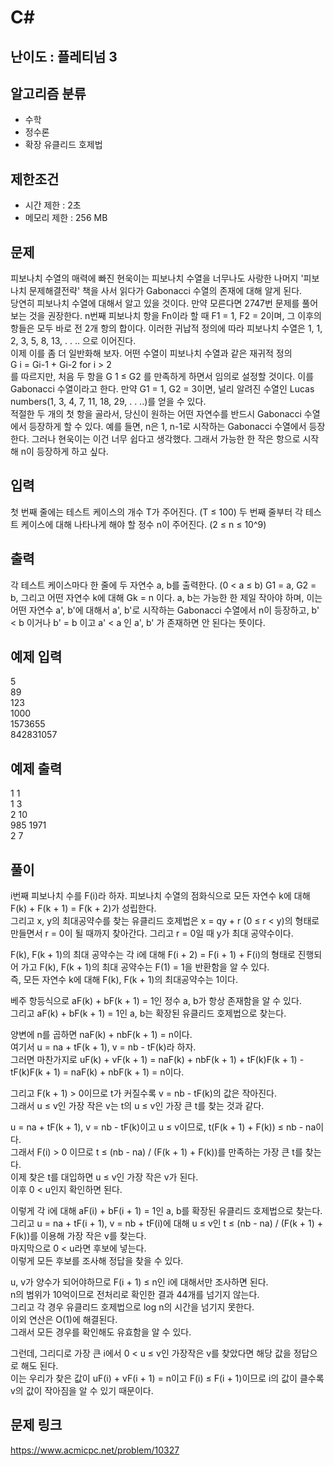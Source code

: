 # C#

## 난이도 : 플레티넘 3

## 알고리즘 분류
  - 수학
  - 정수론
  - 확장 유클리드 호제법

## 제한조건
  - 시간 제한 : 2초
  - 메모리 제한 : 256 MB

## 문제
피보나치 수열의 매력에 빠진 현욱이는 피보나치 수열을 너무나도 사랑한 나머지 '피보나치 문제해결전략' 책을 사서 읽다가 Gabonacci 수열의 존재에 대해 알게 된다.<br/>
당연히 피보나치 수열에 대해서 알고 있을 것이다. 만약 모른다면  2747번 문제를 풀어 보는 것을 권장한다. n번째 피보나치 항을 Fn이라 할 때 F1 = 1, F2 = 2이며, 그 이후의 항들은 모두 바로 전 2개 항의 합이다. 이러한 귀납적 정의에 따라 피보나치 수열은 1, 1, 2, 3, 5, 8, 13, . . .. 으로 이어진다.<br/>
이제 이를 좀 더 일반화해 보자. 어떤 수열이 피보나치 수열과 같은 재귀적 정의<br/>
G i = Gi-1 + Gi-2 for i > 2<br/>
를 따르지만, 처음 두 항을 G 1 ≤ G2 를 만족하게 하면서 임의로 설정할 것이다. 이를 Gabonacci 수열이라고 한다. 만약 G1 = 1, G2 = 3이면, 널리 알려진 수열인 Lucas numbers(1, 3, 4, 7, 11, 18, 29, . . ..)를 얻을 수 있다.<br/>
적절한 두 개의 첫 항을 골라서, 당신이 원하는 어떤 자연수를 반드시 Gabonacci 수열에서 등장하게 할 수 있다. 예를 들면, n은 1, n-1로 시작하는 Gabonacci 수열에서 등장한다. 그러나 현욱이는 이건 너무 쉽다고 생각했다. 그래서 가능한 한 작은 항으로 시작해 n이 등장하게 하고 싶다.<br/>


## 입력
첫 번째 줄에는 테스트 케이스의 개수 T가 주어진다. (T ≤ 100) 두 번째 줄부터 각 테스트 케이스에 대해 나타나게 해야 할 정수 n이 주어진다. (2 ≤ n ≤ 10^9)<br/>


## 출력
각 테스트 케이스마다 한 줄에 두 자연수 a, b를 출력한다. (0 < a ≤ b) G1 = a, G2 = b, 그리고 어떤 자연수 k에 대해 Gk = n 이다. a, b는 가능한 한 제일 작아야 하며, 이는 어떤 자연수 a', b'에 대해서 a', b'로 시작하는 Gabonacci 수열에서 n이 등장하고, b' < b 이거나 b' = b 이고 a' < a 인 a', b' 가 존재하면 안 된다는 뜻이다.<br/>


## 예제 입력
5<br/>
89<br/>
123<br/>
1000<br/>
1573655<br/>
842831057<br/>


## 예제 출력
1 1<br/>
1 3<br/>
2 10<br/>
985 1971<br/>
2 7<br/>


## 풀이
i번째 피보나치 수를 F(i)라 하자. 피보나치 수열의 점화식으로 모든 자연수 k에 대해 F(k) + F(k + 1) = F(k + 2)가 성립한다.<br/>
그리고 x, y의 최대공약수를 찾는 유클리드 호제법은 x = qy + r (0 ≤ r < y)의 형태로 만들면서 r = 0이 될 때까지 찾아간다. 그리고 r = 0일 때 y가 최대 공약수이다.<br/>


F(k), F(k + 1)의 최대 공약수는 각 i에 대해 F(i + 2) = F(i + 1) + F(i)의 형태로 진행되어 가고 F(k), F(k + 1)의 최대 공약수는 F(1) = 1을 반환함을 알 수 있다.<br/>
즉, 모든 자연수 k에 대해 F(k), F(k + 1)의 최대공약수는 1이다.<br/>


베주 항등식으로 aF(k) + bF(k + 1) = 1인 정수 a, b가 항상 존재함을 알 수 있다.<br/>
그리고 aF(k) + bF(k + 1) = 1인 a, b는 확장된 유클리드 호제법으로 찾는다.<br/>


양변에 n를 곱하면 naF(k) + nbF(k + 1) = n이다.<br/>
여기서 u = na + tF(k + 1), v = nb - tF(k)라 하자.<br/>
그러면 마찬가지로 uF(k) + vF(k + 1) = naF(k) + nbF(k + 1) + tF(k)F(k + 1) - tF(k)F(k + 1) = naF(k) + nbF(k + 1) = n이다.<br/>



그리고 F(k + 1) > 0이므로 t가 커질수록 v = nb - tF(k)의 값은 작아진다.<br/>
그래서 u ≤ v인 가장 작은 v는 t의 u ≤ v인 가장 큰 t를 찾는 것과 같다.<br/>


u = na + tF(k + 1), v = nb - tF(k)이고 u ≤ v이므로, t(F(k + 1) + F(k)) ≤ nb - na이다.<br/>
그래서 F(i) > 0 이므로 t ≤ (nb - na) / (F(k + 1) + F(k))를 만족하는 가장 큰 t를 찾는다.<br/>
이제 찾은 t를 대입하면 u ≤ v인 가장 작은 v가 된다.<br/>
이후 0 < u인지 확인하면 된다.<br/>


이렇게 각 i에 대해 aF(i) + bF(i + 1) = 1인 a, b를 확장된 유클리드 호제법으로 찾는다.<br/>
그리고 u = na + tF(i + 1), v = nb + tF(i)에 대해 u ≤ v인 t ≤ (nb - na) / (F(k + 1) + F(k))를 이용해 가장 작은 v를 찾는다.<br/>
마지막으로 0 < u라면 후보에 넣는다.<br/>
이렇게 모든 후보를 조사해 정답을 찾을 수 있다.<br/>


u, v가 양수가 되어야하므로 F(i + 1) ≤ n인 i에 대해서만 조사하면 된다.<br/>
n의 범위가 10억이므로 전처리로 확인한 결과 44개를 넘기지 않는다.<br/>
그리고 각 경우 유클리드 호제법으로 log n의 시간을 넘기지 못한다.<br/>
이외 연산은 O(1)에 해결된다.<br/>
그래서 모든 경우를 확인해도 유효함을 알 수 있다.<br/>


그런데, 그리디로 가장 큰 i에서 0 < u ≤ v인 가장작은 v를 찾았다면 해당 값을 정답으로 해도 된다.<br/>
이는 우리가 찾은 값이 uF(i) + vF(i + 1) = n이고 F(i) ≤ F(i + 1)이므로 i의 값이 클수록 v의 값이 작아짐을 알 수 있기 때문이다.<br/>


## 문제 링크
https://www.acmicpc.net/problem/10327